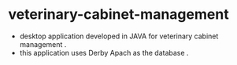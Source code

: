 # veterinary-cabinet-management
- desktop application developed in JAVA for veterinary cabinet management .
- this application uses Derby Apach as the database .
